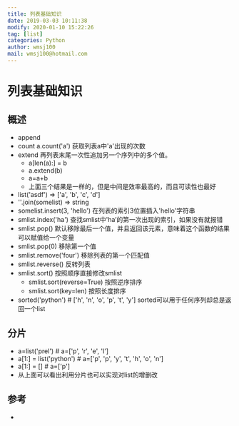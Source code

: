 ```yaml
---
title: 列表基础知识
date: 2019-03-03 10:11:38	
modify: 2020-01-10 15:22:26 
tag: [list]
categories: Python
author: wmsj100
mail: wmsj100@hotmail.com
---
```


# 列表基础知识

## 概述

- append 
- count a.count('a') 获取列表a中'a'出现的次数
- extend 再列表末尾一次性追加另一个序列中的多个值。
	- a[len(a):] = b
	- a.extend(b)
	- a=a+b
	- 上面三个结果是一样的，但是中间是效率最高的，而且可读性也最好
- list('asdf') => ['a', 'b', 'c', 'd']
- ''.join(somelist) => string
- somelist.insert(3, 'hello')  在列表的索引3位置插入'hello'字符串
- smlist.index('ha') 查找smlist中'ha’的第一次出现的索引，如果没有就报错
- smlist.pop() 默认移除最后一个值，并且返回该元素，意味着这个函数的结果可以赋值给一个变量
- smlist.pop(0) 移除第一个值
- smlist.remove('four') 移除列表的第一个匹配值
- smlist.reverse() 反转列表
- smlist.sort() 按照顺序直接修改smlist
	- smlist.sort(reverse=True) 按照逆序排序
	- smlist.sort(key=len) 按照长度排序
- sorted('python') # ['h', 'n', 'o', 'p', 't', 'y'] sorted可以用于任何序列却总是返回一个list

## 分片

- a=list('prel') # a=['p', 'r', 'e', 'l']
- a[1:] = list('python') # a=['p', 'p', 'y', 't', 'h', 'o', 'n']
- a[1:] = [] # a=['p']
- 从上面可以看出利用分片也可以实现对list的增删改

## 参考

- []()
